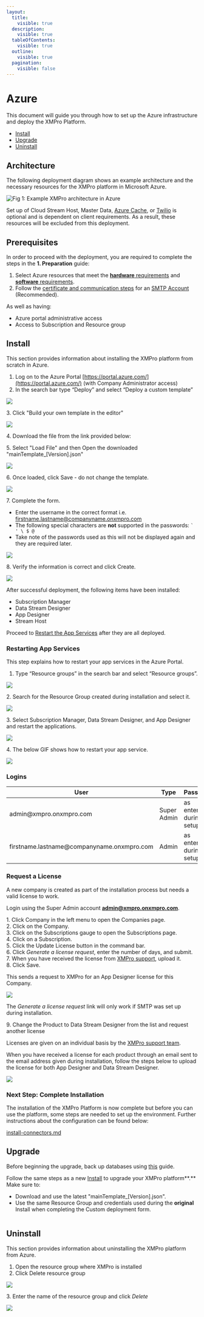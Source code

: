 ```yaml
---
layout:
  title:
    visible: true
  description:
    visible: true
  tableOfContents:
    visible: true
  outline:
    visible: true
  pagination:
    visible: false
---
```


# Azure

This document will guide you through how to set up the Azure infrastructure and deploy the XMPro Platform.

* [Install](azure.md#install)&#x20;
* [Upgrade](azure.md#upgrade)
* [Uninstall](azure.md#uninstall)

## Architecture

The following deployment diagram shows an example architecture and the necessary resources for the XMPro platform in Microsoft Azure.&#x20;

![Fig 1: Example XMPro architecture in Azure](<../../.gitbook/assets/Azure\_Architecture\_as of March 1,2024x1.png>)

Set up of Cloud Stream Host, Master Data, [Azure Cache](https://docs.microsoft.com/en-us/azure/azure-cache-for-redis/cache-dotnet-how-to-use-azure-redis-cache), or [Twilio](../install.md#twilio-account-optional) is optional and is dependent on client requirements. As a result, these resources will be excluded from this deployment.&#x20;

## Prerequisites

In order to proceed with the deployment, you are required to complete the steps in the **1. Preparation** guide:

1. Select Azure resources that meet the [**hardware** requirements](../install.md#hardware-requirements) and [**software** requirements](../install.md#software-requirements).
2. Follow the [certificate and communication steps](../install.md#preparation-steps) for an [SMTP Account](../install.md#smtp-account) (Recommended).

As well as having:

* Azure portal administrative access
* Access to Subscription and Resource group

## Install

This section provides information about installing the XMPro platform from scratch in Azure.

1. Log on to the Azure Portal [https://portal.azure.com/](https://portal.azure.com/) (with Company Administrator access)
2. In the search bar type “Deploy” and select “Deploy a custom template”

![](../../.gitbook/assets/Azure-ARMTemplate-Search.PNG)

&#x20; 3\. Click "Build your own template in the editor"

![](<../../.gitbook/assets/image (146).png>)

&#x20; 4\. Download the file from the link provided below:

<!-- unsupported tag removed -->

&#x20; 5\. Select "Load File" and then Open the downloaded "mainTemplate\_\[Version].json"

![](../../.gitbook/assets/Azure-ARMTemplate-Upload.PNG)

&#x20; 6\. Once loaded, click Save - do not change the template.

![](../../.gitbook/assets/Azure-ARMTemplate-Save.PNG)

&#x20; 7\. Complete the form.

<!-- unsupported tag removed -->
* Enter the username in the correct format i.e. firstname.lastname@companyname.onxmpro.com
* The following special characters are **not** supported in the passwords:  `` ` ' \ $ @ ``&#x20;
* Take note of the passwords used as this will not be displayed again and they are required later.
<!-- unsupported tag removed -->

![](../../.gitbook/assets/Azure-ARMTemplate-Form.PNG)

&#x20; 8\. Verify the information is correct and click Create.

![](<../../.gitbook/assets/image (338).png>)

After successful deployment, the following items have been installed:

* Subscription Manager
* Data Stream Designer&#x20;
* App Designer
* Stream Host

Proceed to [Restart the App Services](azure.md#restarting-app-services) after they are all deployed.

### Restarting App Services

This step explains how to restart your app services in the Azure Portal.&#x20;

1. Type “Resource groups” in the search bar and select “Resource groups”.

![](../../.gitbook/assets/Azure-ARMTemplate-Restart-1.PNG)

2\. Search for the Resource Group created during installation and select it.

![](../../.gitbook/assets/Azure-ARMTemplate-Restart-2.PNG)

3\. Select Subscription Manager, Data Stream Designer, and App Designer and restart the applications.&#x20;

![](../../.gitbook/assets/Restart\_3.png)

4\. The below GIF shows how to restart your app service.

![](../../.gitbook/assets/PI2GwPRNfr.gif)

### Logins

<table><thead><tr><th width="426">User</th><th width="133.59649122807014">Type</th><th>Password</th></tr></thead><tbody><tr><td>admin@xmpro.onxmpro.com</td><td>Super Admin</td><td>as entered during setup</td></tr><tr><td>firstname.lastname@companyname.onxmpro.com</td><td>Admin</td><td>as entered during setup</td></tr></tbody></table>

### Request a License

A new company is created as part of the installation process but needs a valid license to work.&#x20;

<!-- unsupported tag removed -->
Login using the Super Admin account **admin@xmpro.onxmpro.com**.
<!-- unsupported tag removed -->

&#x20; 1\. Click Company in the left menu to open the Companies page.\
&#x20; 2\. Click on the Company.\
&#x20; 3\. Click on the Subscriptions gauge to open the Subscriptions page.\
&#x20; 4\. Click on a Subscription.\
&#x20; 5\. Click the Update License button in the command bar.\
&#x20; 6\. Click _Generate a license request_, enter the number of days, and submit.\
&#x20; 7\. When you have received the license from [XMPro support](http://xmpro.com/support/), upload it.\
&#x20; 8\. Click Save.

&#x20;This sends a request to XMPro for an App Designer license for this Company.

![](<../../.gitbook/assets/image (423).png>)

<!-- unsupported tag removed -->
The _Generate a license request_ link will only work if SMTP was set up during installation.
<!-- unsupported tag removed -->

&#x20; 9\. Change the Product to Data Stream Designer from the list and request another license

<!-- unsupported tag removed -->
Licenses are given on an individual basis by the [XMPro support team](http://xmpro.com/support/).
<!-- unsupported tag removed -->

When you have received a license for each product through an email sent to the email address given during installation, follow the steps below to upload the license for both App Designer and Data Stream Designer.

![](../../.gitbook/assets/License\_3.png)

### Next Step: Complete Installation

The installation of the XMPro Platform is now complete but before you can use the platform, some steps are needed to set up the environment. Further instructions about the configuration can be found below:&#x20;

<!-- unsupported tag removed -->
[install-connectors.md](../3.-complete-installation/install-connectors.md)
<!-- unsupported tag removed -->

## Upgrade

<!-- unsupported tag removed -->
Before beginning the upgrade, back up databases using [this](https://docs.microsoft.com/en-us/azure/azure-sql/database/database-export#the-azure-portal) guide.&#x20;
<!-- unsupported tag removed -->

Follow the same steps as a new [Install](azure.md#install) to upgrade your XMPro platform**.** Make sure to:

* Download and use the latest "mainTemplate\_\[Version].json".
* Use the same Resource Group and credentials used during the **original** Install when completing the Custom deployment form.

<figure><img src="../../.gitbook/assets/Azure-ARMTemplate-Upgrade.PNG" alt=""><figcaption></figcaption></figure>

## Uninstall

This section provides information about uninstalling the XMPro platform from Azure.

1. Open the resource group where XMPro is installed
2. Click Delete resource group

![](../../.gitbook/assets/Delete\_1.png)

&#x20;3\. Enter the name of the resource group and click _Delete_

![](../../.gitbook/assets/Azure-ARMTemplate-Delete.PNG)
